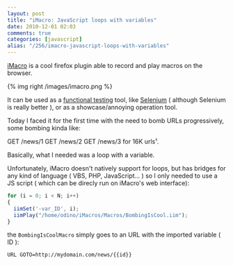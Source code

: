 ```yaml
---
layout: post
title: "iMacro: JavaScript loops with variables"
date: 2010-12-01 02:03
comments: true
categories: [javascript]
alias: "/256/imacro-javascript-loops-with-variables"
---
```


[iMacro](https://addons.mozilla.org/en-US/firefox/addon/3863/) is a cool firefox plugin able to record and play macros on the browser.
<!-- more -->

{% img right /images/imacro.png %}

It can be used as a [functional testing](http://c2.com/cgi/wiki?FunctionalTest) tool, like [Selenium](http://seleniumhq.org/) ( although Selenium is really better ), or as a showcase/annoying operation tool.

Today I faced it for the first time with the need to bomb URLs progressively, some bombing kinda like:

GET /news/1
GET /news/2
GET /news/3
for 16K urls¹.

Basically, what I needed was a loop with a variable.

Unfortunately, iMacro doesn't natively support for loops, but has bridges for any kind of language ( VBS, PHP, JavaScript... ) so I only needed to use a JS script ( which can be direcly run on iMacro's web interface):

``` javascript
for (i = 0; i < N; i++)
{
  iimSet('-var_ID', i);
  iimPlay("/home/odino/iMacros/Macros/BombingIsCool.iim");
}
```

the `BombingIsCoolMacro` simply goes to an URL with the imported variable ( ID ):

``` bash
URL GOTO=http://mydomain.com/news/{{id}}
```
